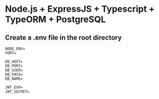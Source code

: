 # Node.js + ExpressJS + Typescript + TypeORM + PostgreSQL

## Create a .env file in the root directory

```dotenv
NODE_ENV=
PORT=

DB_HOST=
DB_PORT=
DB_USER=
DB_PASS=
DB_NAME=

JWT_EXP=
JWT_SECRET=
```
